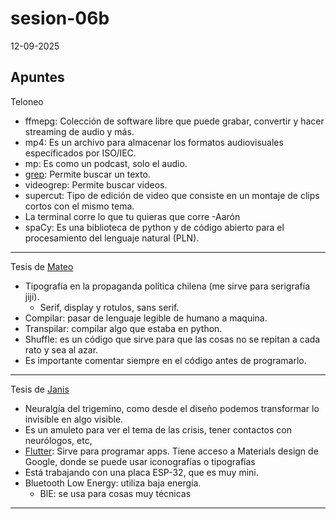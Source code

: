 # sesion-06b

12-09-2025

## Apuntes 

Teloneo

- ffmepg: Colección de software libre que puede grabar, convertir y hacer streaming de audio y más.
- mp4: Es un archivo para almacenar los formatos audiovisuales específicados por ISO/IEC.
- mp: Es como un podcast, solo el audio.
- [grep](https://es.wikipedia.org/wiki/Grep): Permite buscar un texto.
- videogrep: Permite buscar videos.
- supercut: Tipo de edición de video que consiste en un montaje de clips cortos con el mismo tema.
- La terminal corre lo que tu quieras que corre -Aarón 
- spaCy: Es una biblioteca de python y de código abierto para el procesamiento del lenguaje natural (PLN).

---

Tesis de [Mateo](https://github.com/matbutom/)

- Tipografía en la propaganda política chilena (me sirve para serigrafía jiji).
  - Serif, display y rotulos, sans serif.
- Compilar: pasar de lenguaje legible de humano a maquina.
- Transpilar: compilar algo que estaba en python.
- Shuffle: es un código que sirve para que las cosas no se repitan a cada rato y sea al azar.
- Es importante comentar siempre en el código antes de programarlo.

---

Tesis de [Janis](https://github.com/janisepulveda)

- Neuralgía del trigemino, como desde el diseño podemos transformar lo invisible en algo visible.
- Es un amuleto para ver el tema de las crisis, tener contactos con neurólogos, etc,
- [Flutter](https://flutter.dev/?utm_source=google&utm_medium=cpc&utm_campaign=brand_sem&utm_content=latam_latam&gclsrc=aw.ds&gad_source=1&gad_campaignid=13034410696&gbraid=0AAAAAC-INI_zdUFH-tcI12hAaTPWRbqpN&gclid=CjwKCAjwiY_GBhBEEiwAFaghvsei6-ya9YH7SR2JM56XgK4IHPnrq-MMlnvseSFaGbWq6hkgPWrkghoCk4cQAvD_BwE): Sirve para programar apps. Tiene acceso a Materials design de Google, donde se puede usar iconografías o tipografías
- Está trabajando con una placa ESP-32, que es muy mini.
- Bluetooth Low Energy: utiliza baja energía.
  - BlE: se usa para cosas muy técnicas

---





